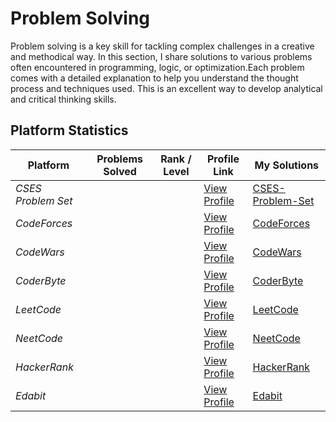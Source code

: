 # Problem Solving

Problem solving is a key skill for tackling complex challenges in a creative and methodical way.  In this section, I share solutions to various problems often encountered in programming, logic, or optimization.Each problem comes with a detailed explanation to help you understand the thought process and techniques used.  This is an excellent way to develop analytical and critical thinking skills.


## Platform Statistics

| Platform           | Problems Solved   | Rank / Level | Profile Link                                                      | My Solutions                         |
|--------------------|-------------------|--------------|-------------------------------------------------------------------|--------------------------------------|
| *CSES Problem Set* |                   |              | [View Profile](https://cses.fi/user/300386)                       | [CSES-Problem-Set](CSES-Problem-Set) |
| *CodeForces*       |                   |              | [View Profile](https://codeforces.com/profile/sidi_maadh)         | [CodeForces](CodeForces)             |
| *CodeWars*         |                   |              | [View Profile](https://www.codewars.com/users/sidi-maadh)         | [CodeWars](CodeWars)                 |
| *CoderByte*        |                   |              | [View Profile](https://coderbyte.com/profile/SidiMaadh)           | [CoderByte](CoderByte)               |
| *LeetCode*         |                   |              | [View Profile](https://leetcode.com/sidi_maadh)                   | [LeetCode](LeetCode)                 |
| *NeetCode*         |                   |              | [View Profile](https://neetcode.io/)                   | [NeetCode](NeetCode)                 |
| *HackerRank*       |                   |              | [View Profile](https://www.hackerrank.com/profile/sidi_maadh)     | [HackerRank](HackerRank)             |
| *Edabit*           |                   |              | [View Profile](https://edabit.com/user/6hBNhkzozeJEKrYBb)         | [Edabit](Edabit)                     |

